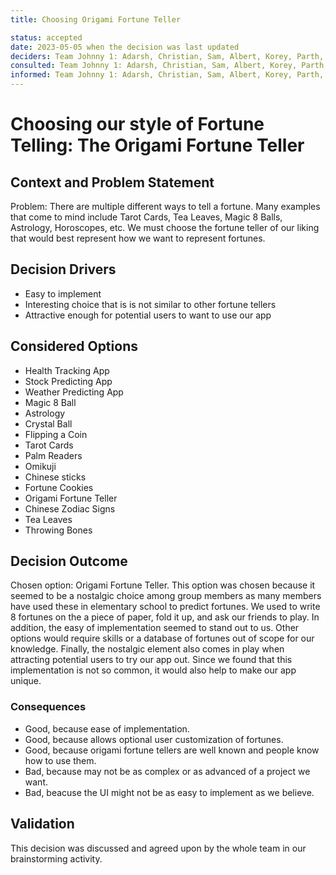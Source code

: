 ```yaml
---
title: Choosing Origami Fortune Teller

status: accepted
date: 2023-05-05 when the decision was last updated
deciders: Team Johnny 1: Adarsh, Christian, Sam, Albert, Korey, Parth, Salam, Zed, Larry
consulted: Team Johnny 1: Adarsh, Christian, Sam, Albert, Korey, Parth, Salam, Zed, Larry
informed: Team Johnny 1: Adarsh, Christian, Sam, Albert, Korey, Parth, Salam, Zed, Larry
---
```

# Choosing our style of Fortune Telling: The Origami Fortune Teller

## Context and Problem Statement
Problem: There are multiple different ways to tell a fortune. Many examples that come to mind include Tarot Cards, Tea Leaves, Magic 8 Balls, Astrology, Horoscopes, etc. We must choose the fortune teller of our liking that would best represent how we want to represent fortunes.

## Decision Drivers

* Easy to implement
* Interesting choice that is is not similar to other fortune tellers
* Attractive enough for potential users to want to use our app

## Considered Options

* Health Tracking App
* Stock Predicting App
* Weather Predicting App
* Magic 8 Ball
* Astrology
* Crystal Ball
* Flipping a Coin
* Tarot Cards
* Palm Readers
* Omikuji
* Chinese sticks
* Fortune Cookies
* Origami Fortune Teller
* Chinese Zodiac Signs
* Tea Leaves
* Throwing Bones

## Decision Outcome

Chosen option: Origami Fortune Teller.
This option was chosen because it seemed to be a nostalgic choice among group members as many members have used these in elementary school to predict fortunes. We used to write 8 fortunes on the a piece of paper, fold it up, and ask our friends to play. In addition, the easy of implementation seemed to stand out to us. Other options would require skills or a database of fortunes out of scope for our knowledge. Finally, the nostalgic element also comes in play when attracting potential users to try our app out. Since we found that this implementation is not so common, it would also help to make our app unique.
<!-- Add more here to why>
<!-- This is an optional element. Feel free to remove. -->
### Consequences

* Good, because ease of implementation.
* Good, because allows optional user customization of fortunes.
* Good, because origami fortune tellers are well known and people know how to use them.
* Bad, because may not be as complex or as advanced of a project we want.
* Bad, beacuse the UI might not be as easy to implement as we believe.
<!-- numbers of consequences can vary -->

<!-- This is an optional element. Feel free to remove. -->
## Validation

This decision was discussed and agreed upon by the whole team in our brainstorming activity.